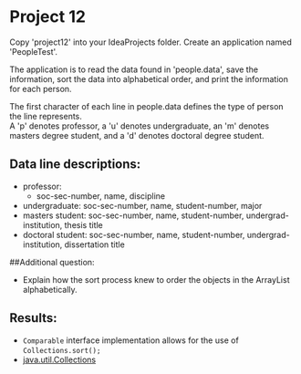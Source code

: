 # Project 12

Copy 'project12' into your IdeaProjects folder. 
Create an application named 'PeopleTest'.

The application is to read the data found in 'people.data', save the information, sort the data into alphabetical order, and print the information for each person.

The first character of each line in people.data defines the type of person the line represents.   
A 'p' denotes professor, a 'u' denotes undergraduate, an 'm' denotes masters degree student, and a 'd' denotes doctoral degree student.

## Data line descriptions:
- professor: 
    - soc-sec-number, name, discipline
- undergraduate: soc-sec-number, name, student-number, major
- masters student: soc-sec-number, name, student-number, undergrad-institution, thesis title
- doctoral student: soc-sec-number, name, student-number, undergrad-institution, dissertation title

##Additional question:
- Explain how the sort process knew to order the objects in the ArrayList alphabetically.

## Results:
- `Comparable` interface implementation allows for the use of `Collections.sort();`
- [java.util.Collections](https://docs.oracle.com/javase/7/docs/api/java/util/Collections.html)
